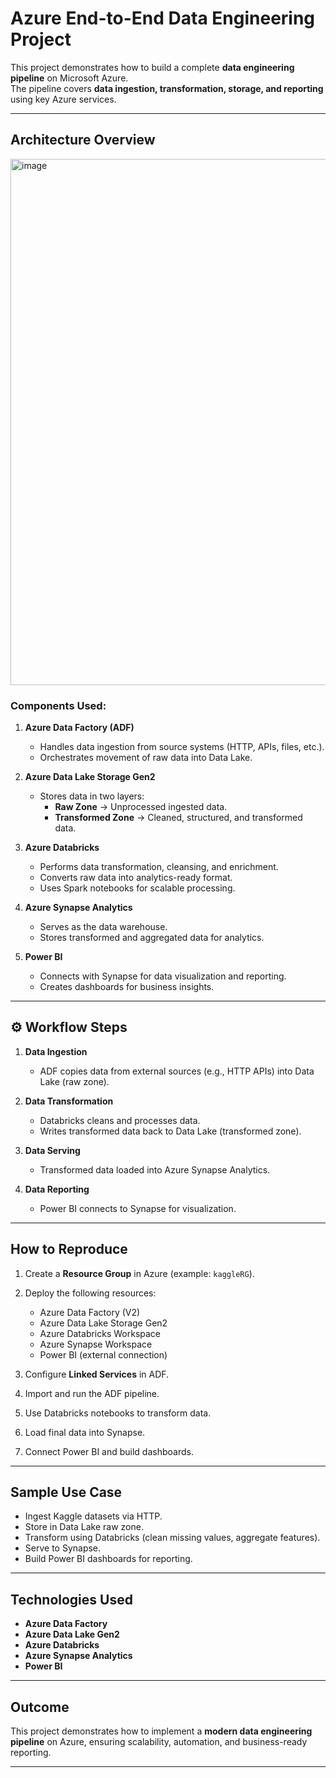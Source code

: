 # Azure End-to-End Data Engineering Project 

This project demonstrates how to build a complete **data engineering pipeline** on Microsoft Azure.  
The pipeline covers **data ingestion, transformation, storage, and reporting** using key Azure services.

---

## Architecture Overview


<img width="1919" height="842" alt="image" src="https://github.com/user-attachments/assets/06cbd59a-07a6-4a64-ae67-b49bd528f12f" />



### Components Used:
1. **Azure Data Factory (ADF)**  
   - Handles data ingestion from source systems (HTTP, APIs, files, etc.).
   - Orchestrates movement of raw data into Data Lake.

2. **Azure Data Lake Storage Gen2**  
   - Stores data in two layers:
     - **Raw Zone** → Unprocessed ingested data.  
     - **Transformed Zone** → Cleaned, structured, and transformed data.

3. **Azure Databricks**  
   - Performs data transformation, cleansing, and enrichment.  
   - Converts raw data into analytics-ready format.  
   - Uses Spark notebooks for scalable processing.

4. **Azure Synapse Analytics**  
   - Serves as the data warehouse.  
   - Stores transformed and aggregated data for analytics.  

5. **Power BI**  
   - Connects with Synapse for data visualization and reporting.  
   - Creates dashboards for business insights.

---

## ⚙️ Workflow Steps

1. **Data Ingestion**  
   - ADF copies data from external sources (e.g., HTTP APIs) into Data Lake (raw zone).

2. **Data Transformation**  
   - Databricks cleans and processes data.  
   - Writes transformed data back to Data Lake (transformed zone).

3. **Data Serving**  
   - Transformed data loaded into Azure Synapse Analytics.  

4. **Data Reporting**  
   - Power BI connects to Synapse for visualization.  

---

##  How to Reproduce

1. Create a **Resource Group** in Azure (example: `kaggleRG`).  
2. Deploy the following resources:
   - Azure Data Factory (V2)  
   - Azure Data Lake Storage Gen2  
   - Azure Databricks Workspace  
   - Azure Synapse Workspace  
   - Power BI (external connection)  

3. Configure **Linked Services** in ADF.  
4. Import and run the ADF pipeline.  
5. Use Databricks notebooks to transform data.  
6. Load final data into Synapse.  
7. Connect Power BI and build dashboards.  

---

##  Sample Use Case
- Ingest Kaggle datasets via HTTP.
- Store in Data Lake raw zone.  
- Transform using Databricks (clean missing values, aggregate features).  
- Serve to Synapse.  
- Build Power BI dashboards for reporting.  

---

##  Technologies Used
- **Azure Data Factory**  
- **Azure Data Lake Gen2**  
- **Azure Databricks**  
- **Azure Synapse Analytics**  
- **Power BI**  

---

##  Outcome
This project demonstrates how to implement a **modern data engineering pipeline** on Azure, ensuring scalability, automation, and business-ready reporting.

--- 
